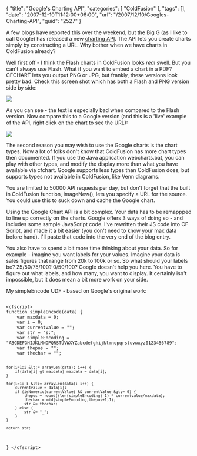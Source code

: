 {
	"title": "Google's Charting API",
	"categories": [
		"ColdFusion"
	],
	"tags": [],
	"date": "2007-12-10T11:12:00+06:00",
	"url": "/2007/12/10/Googles-Charting-API",
	"guid": "2527"
}

A few blogs have reported this over the weekend, but the Big G (as I like to call Google) has released a new <a href="http://code.google.com/apis/chart/">charting API</a>. The API lets you create charts simply by constructing a URL. Why bother when we have charts in ColdFusion already?
<!--more-->
Well first off - I think the Flash charts in ColdFusion looks <i>real</i> swell. But you can't always use Flash. What if you want to embed a chart in a PDF? CFCHART lets you output PNG or JPG, but frankly, these versions look pretty bad. Check this screen shot which has both a Flash and PNG version side by side:


<img src="https://static.raymondcamden.com/images/Picture 14.png">

As you can see - the text is especially bad when compared to the Flash version. Now compare this to a Google version (and this is a 'live' example of the API, right click on the chart to see the URL):

<img src="http://chart.apis.google.com/chart?cht=bvs&chs=400x240&chbh=70&chd=s:9nb16&chtt=Products%20and%20Sales&chxt=x,y&chxl=0:|ColdFusion%208|Flash%20CS3|Flex%202|Rubber%20Chicken|Cream%20Pie|1:||49K">

The second reason you may wish to use the Google charts is the chart types. Now a lot of folks don't know that ColdFusion has more chart types then documented. If you use the Java application webcharts.bat, you can play with other types, and modify the display more than what you have available via cfchart. Google supports less types than ColdFusion does, but supports types not available in ColdFusion, like Venn diagrams.

You are limited to 50000 API requests per day, but don't forget that the built in ColdFusion function, imageNew(), lets you specify a URL for the source. You could use this to suck down and cache the Google chart. 

Using the Google Chart API is a bit complex. Your data has to be remappped to line up correctly on the charts. Google offers 3 ways of doing so - and includes some sample JavaScript code. I've rewritten their JS code into CF Script, and made it a bit easier (you don't need to know your max data before hand). I'll paste that code into the very end of the blog entry. 

You also have to spend a bit more time thinking about your data. So for example - imagine you want labels for your values. Imagine your data is sales figures that range from 20k to 100k or so. So what should your labels be? 25/50/75/100? 0/50/100? Google doesn't help you here. You have to figure out what labels, and how many, you want to display. It certainly isn't impossible, but it does mean a bit more work on your side. 

My simpleEncode UDF - based on Google's original work:

<code>
&lt;cfscript&gt;
function simpleEncode(data) {
	var maxdata = 0;
	var i = 0;
	var currentvalue = "";
	var str = "s:";
	var simpleEncoding = "ABCDEFGHIJKLMNOPQRSTUVWXYZabcdefghijklmnopqrstuvwxyz0123456789";
	var thepos = "";
	var thechar = "";

	for(i=1;i &lt;= arrayLen(data); i++) {
		if(data[i] gt maxdata) maxdata = data[i];
	}

	for(i=1; i &lt;= arrayLen(data); i++) {
		currentvalue = data[i];
		if (isNumeric(currentValue) && currentValue &gt;= 0) {
			thepos = round((len(simpleEncoding)-1) * currentvalue/maxdata);
			thechar = mid(simpleEncoding,thepos+1,1);
			str &= thechar;
		} else {
			str &= "_";
		}
	}
	
	return str;
}
&lt;/cfscript&gt;
</code>